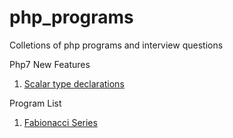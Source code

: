 # php_programs
Colletions of php programs and interview questions

Php7 New Features

1. [Scalar type declarations](php7_new_features/scalar_type_declarations.php)

Program List

1. [Fabionacci Series](programming_problems/fabionacci_series.php)
